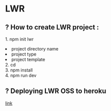# LWR

## ? How to create LWR project :
<ui> 1. npm init lwr </ui>
  <li> project directory name </li>
  <li> project type </li>
  <li> project template </li>
<ui> 2. cd <project-name> </ui> <br/>
<ui> 3. npm install </ui> <br/>
<ui> 4. npm run dev </ui> <br/>

## ? Deploying LWR OSS to heroku
  [link](https://devcenter.heroku.com/articles/getting-started-with-lightning-web-components-open-source-on-heroku?singlepage=true#install-the-heroku-cli)
